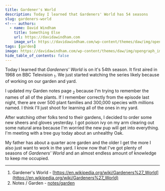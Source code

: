 ```yaml
---
title: Gardener's World
description: Today I learned that Gardeners' World has 54 seasons
slug: gardeners-world
<!--- authors:
  - name: David Windham
    title: Something Else
    url: https://davidawindham.com
    image_url: https://davidawindham.com/wp-content/themes/daw/img/opengraph_image.jpg -->
tags: [garden]
image: https://davidawindham.com/wp-content/themes/daw/img/opengraph_image.jpg
hide_table_of_contents: false
---
```


Today I learned that _Gardeners' World_ is on it's 54th season.  It first aired in 1968 on BBC Television <sub>1</sub>. We just started watching the series likely because of working on our garden and yard. 

<!--truncate-->

I updated my Garden notes page <sub>2</sub> because I'm trying to remember the names of all of the plants. If I remember correctly from the episode last night, there are over 500 plant families and 300,000 species with millions named. I think I'll just shoot for learning all of the ones in my yard.  

After watching other folks tend to their gardens, I decided to order some new sheers and gloves yesterday.  I got poison ivy on my arm clearing out some natural area because I'm worried the new pup will get into everything. I'm meeting with a tree guy today about an unhealthy Oak. 

My father has about a quarter acre garden and the older I get the more I also just want to work in the yard. I know now that I've got plenty of seasons of _Gardeners' World_ and an almost endless amount of knowledge to keep me occupied.

---

1. Gardener's World  - [https://en.wikipedia.org/wiki/Gardeners%27_World](https://en.wikipedia.org/wiki/Gardeners%27_World)
2. Notes / Garden - [notes/garden](/notes/garden)


